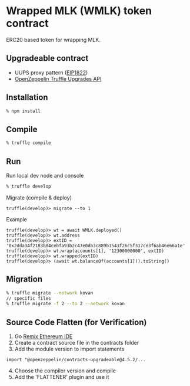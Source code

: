 # Wrapped MLK (WMLK) token contract

ERC20 based token for wrapping MLK.

## Upgradeable contract

- UUPS proxy pattern ([EIP1822](https://eips.ethereum.org/EIPS/eip-1822))
- [OpenZeppelin Truffle Upgrades API](https://docs.openzeppelin.com/upgrades-plugins/1.x/api-truffle-upgrades)

## Installation

```sh
% npm install
```

## Compile

```sh
% truffle compile
```

## Run 

Run local dev node and console
```sh
% truffle develop
```

Migrate (compile & deploy)
```
truffle(develop)> migrate --to 1
```

Example
```
truffle(develop)> wt = await WMLK.deployed()
truffle(develop)> wt.address
truffle(develop)> extID = '0x2dda34f2183b84cebfa93b2c47e0db3c889b1543f26c5f317ce3f6ab46e66a1e'
truffle(develop)> wt.wrap(accounts[1], '12300000000', extID)
truffle(develop)> wt.wrapped(extID)
truffle(develop)> (await wt.balanceOf(accounts[1])).toString()
```

## Migration
```sh
% truffle migrate --network kovan
// specific files
% truffle migrate -f 2 --to 2 --network kovan
```

## Source Code Flatten (for Verification)

1. Go [Remix Ethereum IDE](https://remix.ethereum.org/)
2. Create a contract source file in the contracts folder
3. Add the module version to import statements
```solidity
import "@openzeppelin/contracts-upgradeable@4.5.2/...
```
4. Choose the compiler version and compile
5. Add the 'FLATTENER' plugin and use it
